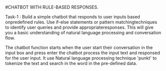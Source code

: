#CHATBOT WITH RULE-BASED RESPONSES.

Task-1 : Build a simple chatbot that responds to user inputs based onpredefined rules. Use if-else statements or pattern matchingtechniques to identify user queries and provide appropriateresponses. This will give you a basic understanding of natural language processing and conversation flow.

The chatbot function starts when the user start their conversation in the input box and press enter the chatbot process the input text and responsed for the user input. It use Natural language processing technique 'punkt' to tokenize the text and search in the word in the pre-defined data.
